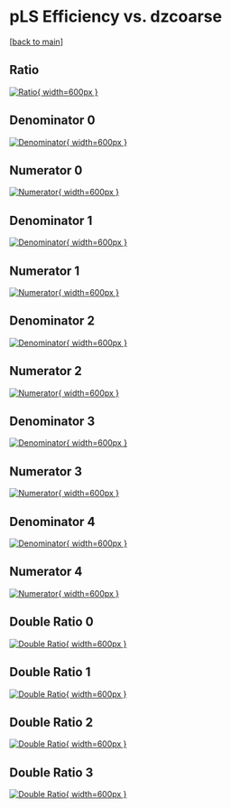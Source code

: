# pLS Efficiency vs. dzcoarse

[[back to main](./)]



## Ratio

[![Ratio](../mtv/var/pLS_loweta_211_0_eff_dzcoarse.png){ width=600px }](../mtv/var/pLS_loweta_211_0_eff_dzcoarse.pdf)

## Denominator 0

[![Denominator](../mtv/den/pLS_loweta_211_0_eff_dzcoarse_den0.png){ width=600px }](../mtv/den/pLS_loweta_211_0_eff_dzcoarse_den0.pdf)

## Numerator 0

[![Numerator](../mtv/num/pLS_loweta_211_0_eff_dzcoarse_num0.png){ width=600px }](../mtv/num/pLS_loweta_211_0_eff_dzcoarse_num0.pdf)

## Denominator 1

[![Denominator](../mtv/den/pLS_loweta_211_0_eff_dzcoarse_den1.png){ width=600px }](../mtv/den/pLS_loweta_211_0_eff_dzcoarse_den1.pdf)

## Numerator 1

[![Numerator](../mtv/num/pLS_loweta_211_0_eff_dzcoarse_num1.png){ width=600px }](../mtv/num/pLS_loweta_211_0_eff_dzcoarse_num1.pdf)

## Denominator 2

[![Denominator](../mtv/den/pLS_loweta_211_0_eff_dzcoarse_den2.png){ width=600px }](../mtv/den/pLS_loweta_211_0_eff_dzcoarse_den2.pdf)

## Numerator 2

[![Numerator](../mtv/num/pLS_loweta_211_0_eff_dzcoarse_num2.png){ width=600px }](../mtv/num/pLS_loweta_211_0_eff_dzcoarse_num2.pdf)

## Denominator 3

[![Denominator](../mtv/den/pLS_loweta_211_0_eff_dzcoarse_den3.png){ width=600px }](../mtv/den/pLS_loweta_211_0_eff_dzcoarse_den3.pdf)

## Numerator 3

[![Numerator](../mtv/num/pLS_loweta_211_0_eff_dzcoarse_num3.png){ width=600px }](../mtv/num/pLS_loweta_211_0_eff_dzcoarse_num3.pdf)

## Denominator 4

[![Denominator](../mtv/den/pLS_loweta_211_0_eff_dzcoarse_den4.png){ width=600px }](../mtv/den/pLS_loweta_211_0_eff_dzcoarse_den4.pdf)

## Numerator 4

[![Numerator](../mtv/num/pLS_loweta_211_0_eff_dzcoarse_num4.png){ width=600px }](../mtv/num/pLS_loweta_211_0_eff_dzcoarse_num4.pdf)

## Double Ratio 0

[![Double Ratio](../mtv/ratio/pLS_loweta_211_0_eff_dzcoarse_ratio0.png){ width=600px }](../mtv/ratio/pLS_loweta_211_0_eff_dzcoarse_ratio0.pdf)

## Double Ratio 1

[![Double Ratio](../mtv/ratio/pLS_loweta_211_0_eff_dzcoarse_ratio1.png){ width=600px }](../mtv/ratio/pLS_loweta_211_0_eff_dzcoarse_ratio1.pdf)

## Double Ratio 2

[![Double Ratio](../mtv/ratio/pLS_loweta_211_0_eff_dzcoarse_ratio2.png){ width=600px }](../mtv/ratio/pLS_loweta_211_0_eff_dzcoarse_ratio2.pdf)

## Double Ratio 3

[![Double Ratio](../mtv/ratio/pLS_loweta_211_0_eff_dzcoarse_ratio3.png){ width=600px }](../mtv/ratio/pLS_loweta_211_0_eff_dzcoarse_ratio3.pdf)

